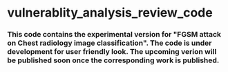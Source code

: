 # vulnerablity_analysis_review_code

### This code contains the experimental version for "FGSM attack on Chest radiology image classification". The code is under development for user friendly look. The upcoming  verion will be published soon once the corresponding work is published. 
